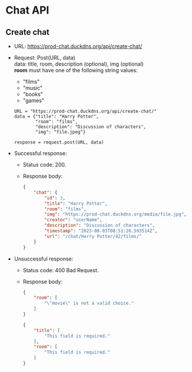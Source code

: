 # Chat API


## Create chat
-   URL: https://prod-chat.duckdns.org/api/create-chat/
-   Request: Post(URL, data)  
    data: title, room, description (optional), img (optional)  
    __room__ must have one of the following string values:
    -   "films"
    -   "music"
    -   "books"
    -   "games"

    ```
    URL = "https://prod-chat.duckdns.org/api/create-chat/"
    data = {"title": "Harry Potter",
            "room": "films",
            "description": "Discussion of characters",
            "img": "file.jpeg"}

    response = request.post(URL, data)
    ```

-   Successful response:
    -   Status code: 200.
    -   Response body:

        ```json
        {
            "chat": {
                "id": 3,
                "title": "Harry Potter",
                "room": "films",
                "img": "https://prod-chat.duckdns.org/media/file.jpg",
                "creator": "userName",
                "description": "Discussion of characters",
                "timestamp": "2023-08-03T08:51:26.593514Z",
                "url": "/chat/Harry Potter/42/films/"
            }
        }
        ```

-   Unsuccessful response:
    -   Status code: 400 Bad Request.
    -   Response body:

        ```json
        {
            "room": [
                "\"movie\" is not a valid choice."
            ]
        }
        ```

        ```json
        {
            "title": [
                "This field is required."
            ],
            "room": [
                "This field is required."
            ]
        }
        ```